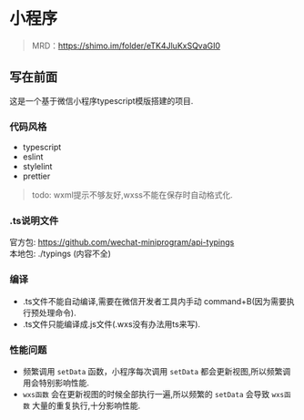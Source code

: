 # 小程序

> MRD：<https://shimo.im/folder/eTK4JluKxSQvaGI0>

## 写在前面

这是一个基于微信小程序typescript模版搭建的项目.

### 代码风格

+ typescript
+ eslint
+ stylelint
+ prettier

> todo: wxml提示不够友好,wxss不能在保存时自动格式化.

### .ts说明文件

官方包: <https://github.com/wechat-miniprogram/api-typings>  
本地包: ./typings (内容不全)

### 编译

+ .ts文件不能自动编译,需要在微信开发者工具内手动 command+B(因为需要执行预处理命令).
+ .ts文件只能编译成.js文件(.wxs没有办法用ts来写).

### 性能问题

+ 频繁调用 `setData` 函数，小程序每次调用 `setData` 都会更新视图,所以频繁调用会特别影响性能.
+ `wxs函数` 会在更新视图的时候全部执行一遍,所以频繁的 `setData` 会导致 `wxs函数` 大量的重复执行,十分影响性能.
